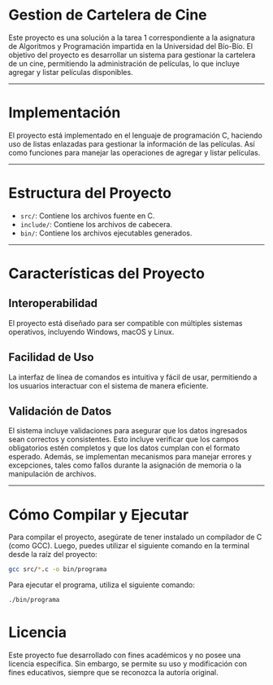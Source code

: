 # Gestion de Cartelera de Cine

Este proyecto es una solución a la tarea 1 correspondiente a la asignatura de Algoritmos y Programación impartida en la Universidad del Bío-Bío. El objetivo del proyecto es desarrollar un sistema para gestionar la cartelera de un cine, permitiendo la administración de películas, lo que incluye agregar y listar películas disponibles.

---

# Implementación

El proyecto está implementado en el lenguaje de programación C, haciendo uso de listas enlazadas para gestionar la información de las películas. Así como funciones para manejar las operaciones de agregar y listar películas.

---

# Estructura del Proyecto

- `src/`: Contiene los archivos fuente en C.
- `include/`: Contiene los archivos de cabecera.
- `bin/`: Contiene los archivos ejecutables generados.

---

# Características del Proyecto

## Interoperabilidad

El proyecto está diseñado para ser compatible con múltiples sistemas operativos, incluyendo Windows, macOS y Linux.

## Facilidad de Uso

La interfaz de línea de comandos es intuitiva y fácil de usar, permitiendo a los usuarios interactuar con el sistema de manera eficiente.

## Validación de Datos

El sistema incluye validaciones para asegurar que los datos ingresados sean correctos y consistentes. Esto incluye verificar que los campos obligatorios estén completos y que los datos cumplan con el formato esperado.
Además, se implementan mecanismos para manejar errores y excepciones, tales como fallos durante la asignación de memoria o la manipulación de archivos.

---

# Cómo Compilar y Ejecutar

Para compilar el proyecto, asegúrate de tener instalado un compilador de C (como GCC). Luego, puedes utilizar el siguiente comando en la terminal desde la raíz del proyecto:

```bash
gcc src/*.c -o bin/programa
```

Para ejecutar el programa, utiliza el siguiente comando:

```bash
./bin/programa
```

# Licencia

Este proyecto fue desarrollado con fines académicos y no posee una licencia específica. Sin embargo, se permite su uso y modificación con fines educativos, siempre que se reconozca la autoría original.
